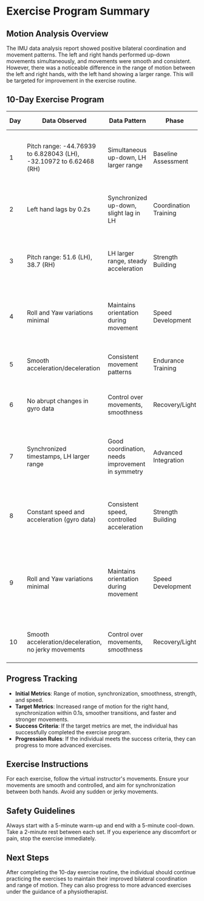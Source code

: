 # Exercise Program Summary

## Motion Analysis Overview
The IMU data analysis report showed positive bilateral coordination and movement patterns. The left and right hands performed up-down movements simultaneously, and movements were smooth and consistent. However, there was a noticeable difference in the range of motion between the left and right hands, with the left hand showing a larger range. This will be targeted for improvement in the exercise routine.

## 10-Day Exercise Program

| Day | Data Observed | Data Pattern | Phase | Exercise/Routine Name | Day Duration | VR Game Script |
|-----|--------------|--------------|-------|---------------------|--------------|----------------|
| 1   | Pitch range: -44.76939 to 6.828043 (LH), -32.10972 to 6.62468 (RH) | Simultaneous up-down, LH larger range | Baseline Assessment | Mirror Motion Training | 20 minutes | Follow the movement of virtual hands in the mirrors, matching their height and speed |
| 2   | Left hand lags by 0.2s | Synchronized up-down, slight lag in LH | Coordination Training | Synchronized Hand Raises | 25 minutes | Catch virtual balloons floating upwards with both hands raised in sync |
| 3   | Pitch range: 51.6 (LH), 38.7 (RH) | LH larger range, steady acceleration | Strength Building | Peak Hold Challenge | 30 minutes | Reach for virtual fruit hanging over the player, with a higher range earning more points |
| 4   | Roll and Yaw variations minimal | Maintains orientation during movement | Speed Development | Tempo-Based Lifts | 35 minutes | Lift virtual weights to the beat of a song, points awarded for keeping to tempo |
| 5   | Smooth acceleration/deceleration | Consistent movement patterns | Endurance Training | Rhythm Climbers | 40 minutes | Climb a virtual wall by moving hands up and down to grab climbing holds |
| 6   | No abrupt changes in gyro data | Control over movements, smoothness | Recovery/Light | Gentle Waves | 30 minutes | Create waves in a virtual pond by moving hands up and down |
| 7   | Synchronized timestamps, LH larger range | Good coordination, needs improvement in symmetry | Advanced Integration | Symmetry Swimmers | 45 minutes | Swim through a virtual underwater course by moving both hands up and down simultaneously |
| 8   | Constant speed and acceleration (gyro data) | Consistent speed, controlled acceleration | Strength Building | Power Pushers | 40 minutes | Push away virtual walls with both hands, earning points for the strength and speed of push |
| 9   | Roll and Yaw variations minimal | Maintains orientation during movement | Speed Development | Quick Hitters | 35 minutes | Hit virtual drums in an up-down motion, earning points for hitting speed and maintaining hand orientation |
| 10  | Smooth acceleration/deceleration, no jerky movements | Control over movements, smoothness | Recovery/Light | Cloud Soothers | 30 minutes | Soothe virtual clouds by waving hands up and down gently |

## Progress Tracking
- **Initial Metrics**: Range of motion, synchronization, smoothness, strength, and speed.
- **Target Metrics**: Increased range of motion for the right hand, synchronization within 0.1s, smoother transitions, and faster and stronger movements.
- **Success Criteria**: If the target metrics are met, the individual has successfully completed the exercise program.
- **Progression Rules**: If the individual meets the success criteria, they can progress to more advanced exercises.

## Exercise Instructions
For each exercise, follow the virtual instructor's movements. Ensure your movements are smooth and controlled, and aim for synchronization between both hands. Avoid any sudden or jerky movements.

## Safety Guidelines
Always start with a 5-minute warm-up and end with a 5-minute cool-down. Take a 2-minute rest between each set. If you experience any discomfort or pain, stop the exercise immediately.

## Next Steps
After completing the 10-day exercise routine, the individual should continue practicing the exercises to maintain their improved bilateral coordination and range of motion. They can also progress to more advanced exercises under the guidance of a physiotherapist.